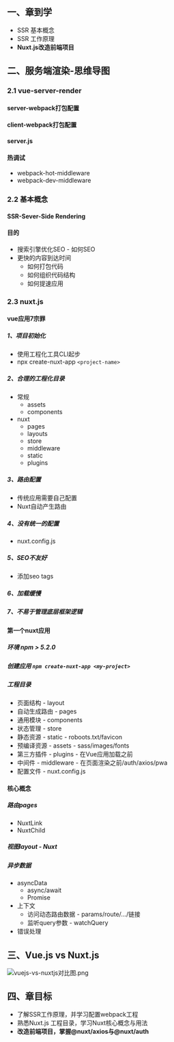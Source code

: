## 一、章到学
* SSR 基本概念
* SSR 工作原理
* **Nuxt.js改造前端项目**

## 二、服务端渲染-思维导图
### 2.1 vue-server-render
#### server-webpack打包配置
#### client-webpack打包配置
#### server.js
#### 热调试
* webpack-hot-middleware
* webpack-dev-middleware

### 2.2 基本概念
#### SSR-Sever-Side Rendering
#### 目的
* 搜索引擎优化SEO - 如何SEO
* 更快的内容到达时间
    * 如何打包代码
    * 如何组织代码结构
    * 如何提速应用

### 2.3 nuxt.js
#### vue应用7宗罪
##### 1、项目初始化
* 使用工程化工具CLI起步
* npx create-nuxt-app `<project-name>`

##### 2、合理的工程化目录
* 常规
    * assets
    * components
* nuxt
    * pages
    * layouts
    * store
    * middleware
    * static
    * plugins

##### 3、路由配置
* 传统应用需要自己配置
* Nuxt自动产生路由

##### 4、没有统一的配置
* nuxt.config.js

##### 5、SEO不友好
* 添加seo tags

##### 6、加载缓慢
##### 7、不易于管理底层框架逻辑

#### 第一个nuxt应用
##### 环境 npm > 5.2.0
##### 创建应用 `npm create-nuxt-app <my-project>`
##### 工程目录
* 页面结构 - layout
* 自动生成路由 - pages
* 通用模块 - components
* 状态管理 - store
* 静态资源 - static - roboots.txt/favicon
* 预编译资源 - assets - sass/images/fonts
* 第三方插件 - plugins - 在Vue应用加载之前
* 中间件 - middleware - 在页面渲染之前/auth/axios/pwa
* 配置文件 - nuxt.config.js

#### 核心概念
##### 路由pages
* NuxtLink
* NuxtChild
##### 视图layout - Nuxt
##### 异步数据
* asyncData 
    * async/await
    * Promise
* 上下文
    * 访问动态路由数据 - params/route/.../链接
    * 监听query参数 - watchQuery
* 错误处理

## 三、Vue.js vs Nuxt.js
![vuejs-vs-nuxtjs对比图.png](https://i.loli.net/2020/11/01/G72AePZ3xNE5lSq.png)

## 四、章目标
* 了解SSR工作原理，并学习配置webpack工程
* 熟悉Nuxt.js 工程目录，学习Nuxt核心概念与用法
* **改造前端项目，掌握@nuxt/axios与@nuxt/auth**